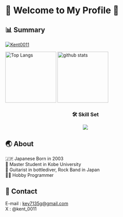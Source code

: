 # 💎 Welcome to My Profile 💎
## 📊 Summary
<p align="left">
  <a href="https://github.com/Kent0011/Kent0011">
    <img src="https://komarev.com/ghpvc/?username=Kent0011" alt="Kent0011" />
  </a>
</p>
<p align="left"> 
  <img alt="Top Langs" height="160px" src="https://github-readme-stats.vercel.app/api/top-langs/?username=Kent0011&layout=compact" />
  <img alt="github stats" height="160px" src="https://github-readme-stats.vercel.app/api?username=Kent0011&count_private=true&hide=stars&show_icons=true" />
</p>

<h3 align="center">🛠️ Skill Set</h3>
<p align="center">
  <a href="https://skillicons.dev">
    <img src="https://skillicons.dev/icons?i=python,typescript,react,ruby,rails,flutter,dart,swift,c,html,css,bootstrap,mui,docker,git,github,githubactions,vercel,heroku,vscode&perline=10">
  </a>
</p>

## 🌏 About
🇯🇵 Japanese Born in 2003  
🏫 Master Student in Kobe University  
🎸 Guitarist in bottlediver, Rock Band in Japan  
🧑‍💻 Hobby Programmer  

## 📨 Contact
E-mail : key7135g@gmail.com  
X : @kent_0011
